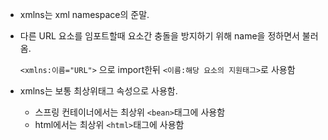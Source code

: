 - xmlns는 xml namespace의 준말.
- 다른 URL 요소를 임포트할때 요소간 충돌을 방지하기 위해 name을 정하면서 불러옴.

  `<xmlns:이름="URL">` 으로 import한뒤 `<이름:해당 요소의 지원태그>`로 사용함

- xmlns는 보통 최상위태그 속성으로 사용함.
    - 스프링 컨테이너에서는 최상위 `<bean>`태그에 사용함
    - html에서는 최상위 `<html>`태그에 사용함